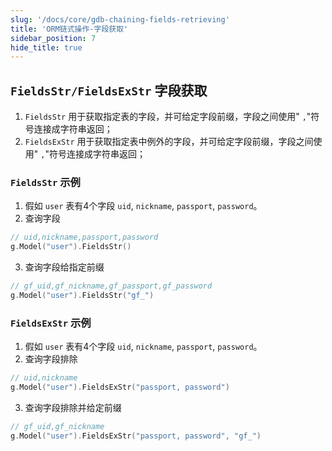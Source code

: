 ```yaml
---
slug: '/docs/core/gdb-chaining-fields-retrieving'
title: 'ORM链式操作-字段获取'
sidebar_position: 7
hide_title: true
---
```


## `FieldsStr/FieldsExStr` 字段获取

1. `FieldsStr` 用于获取指定表的字段，并可给定字段前缀，字段之间使用" `,`"符号连接成字符串返回；
2. `FieldsExStr` 用于获取指定表中例外的字段，并可给定字段前缀，字段之间使用" `,`"符号连接成字符串返回；

### `FieldsStr` 示例

1. 假如 `user` 表有4个字段 `uid`, `nickname`, `passport`, `password`。
2. 查询字段

```go
// uid,nickname,passport,password
g.Model("user").FieldsStr()
```

3. 查询字段给指定前缀

```go
// gf_uid,gf_nickname,gf_passport,gf_password
g.Model("user").FieldsStr("gf_")
```


### `FieldsExStr` 示例

1. 假如 `user` 表有4个字段 `uid`, `nickname`, `passport`, `password`。
2. 查询字段排除

```go
// uid,nickname
g.Model("user").FieldsExStr("passport, password")
```

3. 查询字段排除并给定前缀

```go
// gf_uid,gf_nickname
g.Model("user").FieldsExStr("passport, password", "gf_")
```